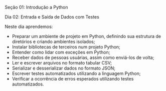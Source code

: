 Seção 01: Introdução a Python

Dia 02: Entrada e Saída de Dados com Testes

Neste dia aprendemos: 
- Preparar um ambiente de projeto em Python, definindo sua estrutura de diretórios e criando ambientes isolados; 
- Instalar bibliotecas de terceiros num projeto Python; 
- Entender como lidar com exceções em Python; 
- Receber dados de pessoas usuárias, assim como enviá-los de volta; 
- Ler e escrever arquivos no formato tabular CSV; 
- Serializar e desserializar dados no formato JSON; 
- Escrever testes automatizados utilizando a linguagem Python; 
- Verificar a ocorrência de erros esperados utilizando testes automatizados.
